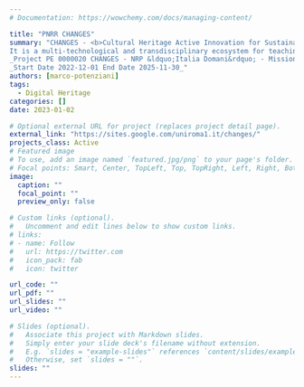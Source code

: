 ```yaml
---
# Documentation: https://wowchemy.com/docs/managing-content/

title: "PNRR CHANGES"
summary: "CHANGES - <b>Cultural Heritage Active Innovation for Sustainable Society</b> - is an extended partnership (11 Universities, 4 Research Centers, 3 Schools of Advanced Studies, 6 Companies, and 1 Center of Excellence) providing instrumental and support activities to the historical-cultural heritage domain.
It is a multi-technological and transdisciplinary ecosystem for teaching, training, scientific-technological research, and technological transfer, aimed at humanistic culture.<br><br>
_Project PE 0000020 CHANGES - NRP &ldquo;Italia Domani&rdquo; - Mission 4 - Component 2 - Investment 1.3 - Funded by the European Union - NextGenerationEU_<br>
_Start Date 2022-12-01 End Date 2025-11-30_"
authors: [marco-potenziani]
tags: 
  - Digital Heritage
categories: []
date: 2023-01-02

# Optional external URL for project (replaces project detail page).
external_link: "https://sites.google.com/uniroma1.it/changes/"
projects_class: Active
# Featured image
# To use, add an image named `featured.jpg/png` to your page's folder.
# Focal points: Smart, Center, TopLeft, Top, TopRight, Left, Right, BottomLeft, Bottom, BottomRight.
image:
  caption: ""
  focal_point: ""
  preview_only: false

# Custom links (optional).
#   Uncomment and edit lines below to show custom links.
# links:
# - name: Follow
#   url: https://twitter.com
#   icon_pack: fab
#   icon: twitter

url_code: ""
url_pdf: ""
url_slides: ""
url_video: ""

# Slides (optional).
#   Associate this project with Markdown slides.
#   Simply enter your slide deck's filename without extension.
#   E.g. `slides = "example-slides"` references `content/slides/example-slides.md`.
#   Otherwise, set `slides = ""`.
slides: ""
---
```

